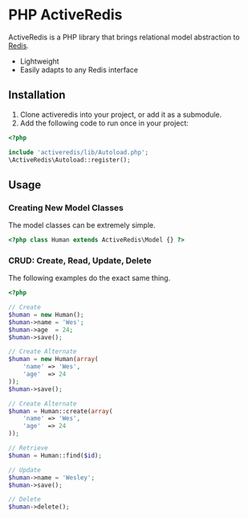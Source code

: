 # PHP ActiveRedis

ActiveRedis is a PHP library that brings relational model abstraction to [Redis](http://redis.io/).

* Lightweight
* Easily adapts to any Redis interface


## Installation

1. Clone activeredis into your project, or add it as a submodule.
1. Add the following code to run once in your project:
```php
<?php

include 'activeredis/lib/Autoload.php';
\ActiveRedis\Autoload::register();

```

## Usage

### Creating New Model Classes

The model classes can be extremely simple.

```php
<?php class Human extends ActiveRedis\Model {} ?>
```

### CRUD: Create, Read, Update, Delete

The following examples do the exact same thing.

```php
<?php

// Create
$human = new Human();
$human->name = 'Wes';
$human->age  = 24;
$human->save();

// Create Alternate
$human = new Human(array(
	'name' => 'Wes',
	'age'  => 24
));
$human->save();

// Create Alternate
$human = Human::create(array(
	'name' => 'Wes',
	'age'  => 24
));

// Retrieve
$human = Human::find($id);

// Update
$human->name = 'Wesley';
$human->save();

// Delete
$human->delete();

```